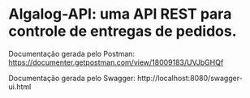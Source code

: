 # Algalog-API: uma API REST para controle de entregas de pedidos.

Documentação gerada pelo Postman: https://documenter.getpostman.com/view/18009183/UVJbGHQf

Documentação gerada pelo Swagger: http://localhost:8080/swagger-ui.html

